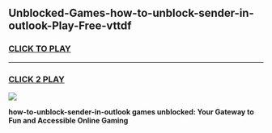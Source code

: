 
## Unblocked-Games-how-to-unblock-sender-in-outlook-Play-Free-vttdf
<h3>
<a href="https://premium76.site?title=how-to-unblock-sender-in-outlook&ref=21A">CLICK TO PLAY</a></h3>
<hr>

<h3>
<a href="https://premium76.site?title=how-to-unblock-sender-in-outlook&ref=21A">CLICK 2 PLAY</a>
  
</h3>

<a href="https://premium76.site?title=how-to-unblock-sender-in-outlook&ref=21A"><img src="https://clearcache.store/games.png"></a>


**how-to-unblock-sender-in-outlook games unblocked: Your Gateway to Fun and Accessible Online Gaming**
